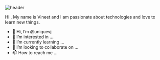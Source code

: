 ![header](https://user-images.githubusercontent.com/88722739/128886071-8c5cce86-13d3-456b-ae9f-82b323c19ee3.png)

Hi , My name is Vineet and I am passionate about technologies and love to learn new things.
- 👋 Hi, I’m @uniquevj
- 👀 I’m interested in ...
- 🌱 I’m currently learning ...
- 💞️ I’m looking to collaborate on ...
- 📫 How to reach me ...

<!---
uniquevj/uniquevj is a ✨ special ✨ repository because its `README.md` (this file) appears on your GitHub profile.
You can click the Preview link to take a look at your changes.
--->
